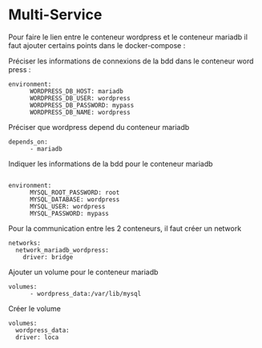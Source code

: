 

# Multi-Service

Pour faire le lien entre le conteneur wordpress et le conteneur mariadb il faut ajouter certains points dans le docker-compose :


Préciser les informations de connexions de la bdd dans le conteneur word press :

```
environment:
      WORDPRESS_DB_HOST: mariadb
      WORDPRESS_DB_USER: wordpress
      WORDPRESS_DB_PASSWORD: mypass
      WORDPRESS_DB_NAME: wordpress
```

Préciser que wordpress depend du conteneur mariadb

```
depends_on:
      - mariadb
```

Indiquer les informations de la bdd pour le conteneur mariadb 
```

environment:
      MYSQL_ROOT_PASSWORD: root
      MYSQL_DATABASE: wordpress
      MYSQL_USER: wordpress
      MYSQL_PASSWORD: mypass
```

Pour la communication entre les 2 conteneurs, il faut créer un network 

```
networks:
  network_mariadb_wordpress:
    driver: bridge
```

Ajouter un volume pour le conteneur mariadb

```
volumes:
      - wordpress_data:/var/lib/mysql
```

Créer le volume

```
volumes:
  wordpress_data:
  driver: loca
```